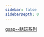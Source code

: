 ```yaml
---
sidebar: false
sidebarDepth: 0
---
```

<ClientOnly>
<pixi-demo></pixi-demo>
</ClientOnly>

[gsap--瞎玩系列](https://ajn404.github.io/gsap_ex/)